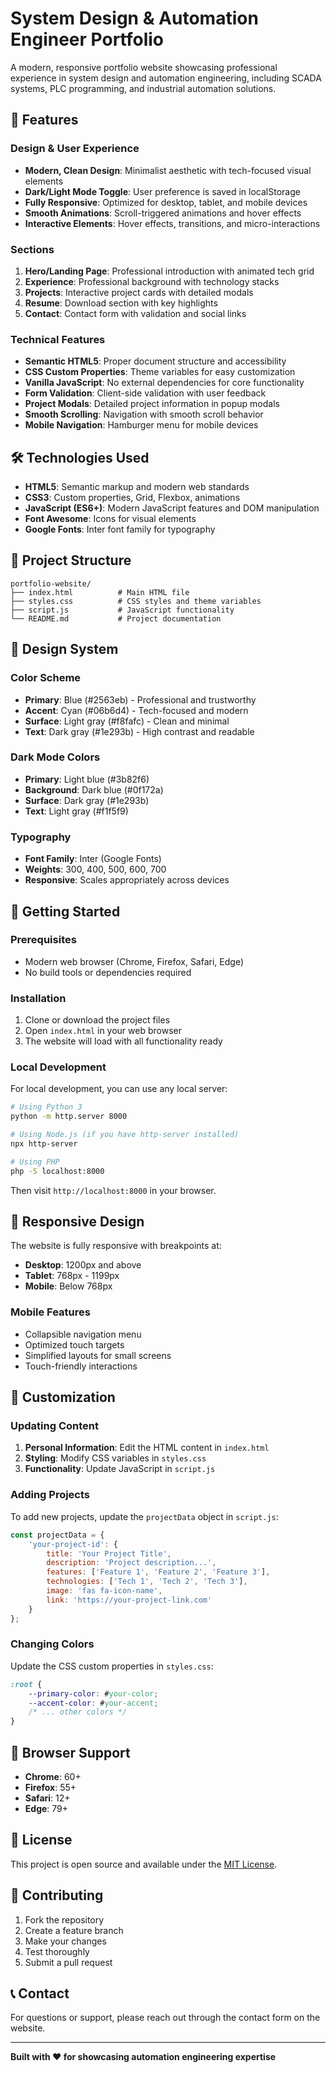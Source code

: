 # System Design & Automation Engineer Portfolio

A modern, responsive portfolio website showcasing professional experience in system design and automation engineering, including SCADA systems, PLC programming, and industrial automation solutions.

## 🚀 Features

### Design & User Experience
- **Modern, Clean Design**: Minimalist aesthetic with tech-focused visual elements
- **Dark/Light Mode Toggle**: User preference is saved in localStorage
- **Fully Responsive**: Optimized for desktop, tablet, and mobile devices
- **Smooth Animations**: Scroll-triggered animations and hover effects
- **Interactive Elements**: Hover effects, transitions, and micro-interactions

### Sections
1. **Hero/Landing Page**: Professional introduction with animated tech grid
2. **Experience**: Professional background with technology stacks
3. **Projects**: Interactive project cards with detailed modals
4. **Resume**: Download section with key highlights
5. **Contact**: Contact form with validation and social links

### Technical Features
- **Semantic HTML5**: Proper document structure and accessibility
- **CSS Custom Properties**: Theme variables for easy customization
- **Vanilla JavaScript**: No external dependencies for core functionality
- **Form Validation**: Client-side validation with user feedback
- **Project Modals**: Detailed project information in popup modals
- **Smooth Scrolling**: Navigation with smooth scroll behavior
- **Mobile Navigation**: Hamburger menu for mobile devices

## 🛠️ Technologies Used

- **HTML5**: Semantic markup and modern web standards
- **CSS3**: Custom properties, Grid, Flexbox, animations
- **JavaScript (ES6+)**: Modern JavaScript features and DOM manipulation
- **Font Awesome**: Icons for visual elements
- **Google Fonts**: Inter font family for typography

## 📁 Project Structure

```
portfolio-website/
├── index.html          # Main HTML file
├── styles.css          # CSS styles and theme variables
├── script.js           # JavaScript functionality
└── README.md           # Project documentation
```

## 🎨 Design System

### Color Scheme
- **Primary**: Blue (#2563eb) - Professional and trustworthy
- **Accent**: Cyan (#06b6d4) - Tech-focused and modern
- **Surface**: Light gray (#f8fafc) - Clean and minimal
- **Text**: Dark gray (#1e293b) - High contrast and readable

### Dark Mode Colors
- **Primary**: Light blue (#3b82f6)
- **Background**: Dark blue (#0f172a)
- **Surface**: Dark gray (#1e293b)
- **Text**: Light gray (#f1f5f9)

### Typography
- **Font Family**: Inter (Google Fonts)
- **Weights**: 300, 400, 500, 600, 700
- **Responsive**: Scales appropriately across devices

## 🚀 Getting Started

### Prerequisites
- Modern web browser (Chrome, Firefox, Safari, Edge)
- No build tools or dependencies required

### Installation
1. Clone or download the project files
2. Open `index.html` in your web browser
3. The website will load with all functionality ready

### Local Development
For local development, you can use any local server:

```bash
# Using Python 3
python -m http.server 8000

# Using Node.js (if you have http-server installed)
npx http-server

# Using PHP
php -S localhost:8000
```

Then visit `http://localhost:8000` in your browser.

## 📱 Responsive Design

The website is fully responsive with breakpoints at:
- **Desktop**: 1200px and above
- **Tablet**: 768px - 1199px
- **Mobile**: Below 768px

### Mobile Features
- Collapsible navigation menu
- Optimized touch targets
- Simplified layouts for small screens
- Touch-friendly interactions

## 🎯 Customization

### Updating Content
1. **Personal Information**: Edit the HTML content in `index.html`
2. **Styling**: Modify CSS variables in `styles.css`
3. **Functionality**: Update JavaScript in `script.js`

### Adding Projects
To add new projects, update the `projectData` object in `script.js`:

```javascript
const projectData = {
    'your-project-id': {
        title: 'Your Project Title',
        description: 'Project description...',
        features: ['Feature 1', 'Feature 2', 'Feature 3'],
        technologies: ['Tech 1', 'Tech 2', 'Tech 3'],
        image: 'fas fa-icon-name',
        link: 'https://your-project-link.com'
    }
};
```

### Changing Colors
Update the CSS custom properties in `styles.css`:

```css
:root {
    --primary-color: #your-color;
    --accent-color: #your-accent;
    /* ... other colors */
}
```

## 🔧 Browser Support

- **Chrome**: 60+
- **Firefox**: 55+
- **Safari**: 12+
- **Edge**: 79+

## 📄 License

This project is open source and available under the [MIT License](LICENSE).

## 🤝 Contributing

1. Fork the repository
2. Create a feature branch
3. Make your changes
4. Test thoroughly
5. Submit a pull request

## 📞 Contact

For questions or support, please reach out through the contact form on the website.

---

**Built with ❤️ for showcasing automation engineering expertise** 